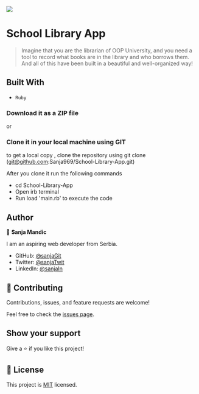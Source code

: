 ![](https://img.shields.io/badge/Microverse-blueviolet)

# School Library App

> Imagine that you are the librarian of OOP University, and you need a tool to record what books are in the library and who borrows them. And all of this have been built in a beautiful and well-organized way!


## Built With

- `Ruby`

### Download it as a ZIP file
or

### Clone it in your local machine using GIT
to get a local copy , clone the repository using git clone
(git@github.com:Sanja969/School-Library-App.git)

After you clone it run  the following commands

 - cd School-Library-App
 - Open irb terminal
 - Run load 'main.rb' to execute the code


## Author

👤 **Sanja Mandic**

I am an aspiring web developer from Serbia.
- GitHub: [@sanjaGit](https://github.com/Sanja969)
- Twitter: [@sanjaTwit](https://twitter.com/SanjaMandic42)
- LinkedIn: [@sanjaIn](https://linkedin.com/in/sanja-mandic-823995a2/)


## 🤝 Contributing

Contributions, issues, and feature requests are welcome!

Feel free to check the [issues page](https://github.com/Sanja969/School-Library-App/issues).

## Show your support

Give a ⭐️ if you like this project!

## 📝 License

This project is [MIT](./MIT.md) licensed.
